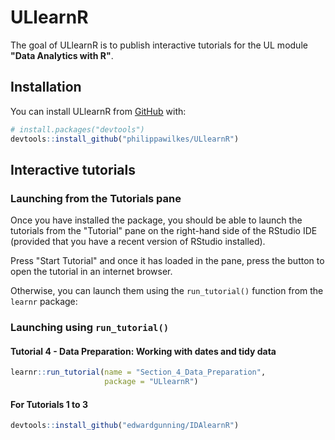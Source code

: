 # ULlearnR

The goal of ULlearnR is to publish interactive tutorials for the UL module **"Data Analytics with R"**.

## Installation

You can install ULlearnR from [GitHub](https://github.com/) with:

``` r
# install.packages("devtools")
devtools::install_github("philippawilkes/ULlearnR")
```
## Interactive tutorials

### Launching from the Tutorials pane

Once you have installed the package, you should be able to launch the tutorials from the "Tutorial" pane on the right-hand side of the RStudio IDE (provided that you have a recent version of RStudio installed). 


Press "Start Tutorial" and once it has loaded in the pane, press the button to open the tutorial in an internet browser.

Otherwise, you can launch them using the `run_tutorial()` function from the `learnr` package:

### Launching using `run_tutorial()`

#### Tutorial 4 - Data Preparation: Working with dates and tidy data

``` r
learnr::run_tutorial(name = "Section_4_Data_Preparation",
                     package = "ULlearnR")
```

#### For Tutorials 1 to 3

``` r
devtools::install_github("edwardgunning/IDAlearnR")
```


